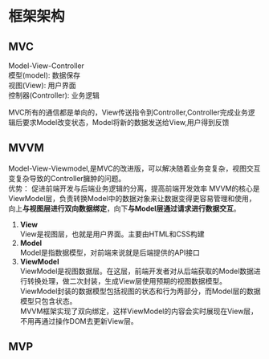 # 框架架构

## MVC 
Model-View-Controller  
模型(model): 数据保存  
视图(View): 用户界面  
控制器(Controller): 业务逻辑  

MVC所有的通信都是单向的，View传送指令到Controller,Controller完成业务逻辑后要求Model改变状态，Model将新的数据发送给View,用户得到反馈

## MVVM  
Model-View-Viewmodel,是MVC的改进版，可以解决随着业务变复杂，视图交互变复杂导致的Controller臃肿的问题。  
优势： 促进前端开发与后端业务逻辑的分离，提高前端开发效率
MVVM的核心是ViewModel层，负责转换Model中的数据对象来让数据变得更容易管理和使用，向上**与视图层进行双向数据绑定**，向下**与Model层通过请求进行数据交互**。  
1. **View**  
View是视图层，也就是用户界面。主要由HTML和CSS构建  
2. **Model**  
Model是指数据模型，对前端来说就是后端提供的API接口  
3. **ViewModel**   
ViewModel是视图数据层。在这层，前端开发者对从后端获取的Model数据进行转换处理，做二次封装，生成View层使用预期的视图数据模型。ViewModel封装的数据模型包括视图的状态和行为两部分，而Model层的数据模型只包含状态。  
MVVM框架实现了双向绑定，这样ViewModel的内容会实时展现在View层，不用再通过操作DOM去更新View层。


## MVP